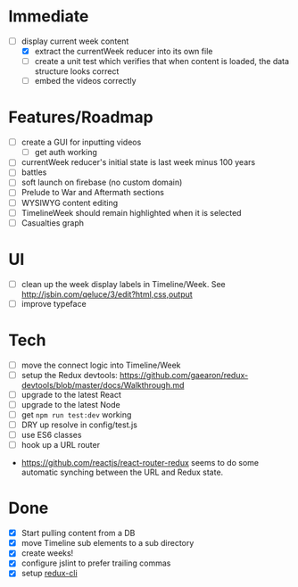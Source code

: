 # Immediate
* [ ] display current week content
  * [x] extract the currentWeek reducer into its own file
  * [ ] create a unit test which verifies that when content is loaded, the data structure looks correct
  * [ ] embed the videos correctly

# Features/Roadmap
* [ ] create a GUI for inputting videos
  * [ ] get auth working
* [ ] currentWeek reducer's initial state is last week minus 100 years
* [ ] battles
* [ ] soft launch on firebase (no custom domain)
* [ ] Prelude to War and Aftermath sections
* [ ] WYSIWYG content editing
* [ ] TimelineWeek should remain highlighted when it is selected
* [ ] Casualties graph

# UI
* [ ] clean up the week display labels in Timeline/Week. See http://jsbin.com/qeluce/3/edit?html,css,output
* [ ] improve typeface

# Tech
* [ ] move the connect logic into Timeline/Week
* [ ] setup the Redux devtools: https://github.com/gaearon/redux-devtools/blob/master/docs/Walkthrough.md
* [ ] upgrade to the latest React
* [ ] upgrade to the latest Node
* [ ] get `npm run test:dev` working
* [ ] DRY up resolve in config/test.js
* [ ] use ES6 classes
* [ ] hook up a URL router
 * https://github.com/reactjs/react-router-redux seems to do some automatic synching between the URL and Redux state.

# Done
* [x] Start pulling content from a DB
* [x] move Timeline sub elements to a sub directory
* [x] create weeks!
* [x] configure jslint to prefer trailing commas
* [x] setup [redux-cli](https://www.npmjs.com/package/redux-cli)
